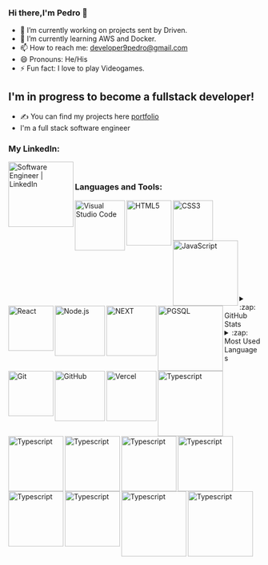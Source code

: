 ### Hi there,I'm Pedro  👋


- 🔭 I’m currently working on projects sent by Driven.
- 🌱 I’m currently learning AWS and Docker.
- 📫 How to reach me: developer9pedro@gmail.com
- 😄 Pronouns: He/His
- ⚡ Fun fact: I love to play Videogames.

## I'm in progress to become a fullstack developer!
- ✍ You can find my projects here [portfolio]
- I'm  a full stack software engineer








### My LinkedIn:
[<img align="left" alt="Software Engineer | LinkedIn" width="130px" src="https://img.shields.io/badge/LinkedIn-0077B5?style=for-the-badge&logo=linkedin&logoColor=white" />][linkedin]

<br />

### Languages and Tools:

<img align="left" alt="Visual Studio Code" width="100px" src="https://img.shields.io/badge/VSCode-0078D4?style=for-the-badge&logo=visual%20studio%20code&logoColor=white" />
<img align="left" alt="HTML5" width="90px" heigth="26px" src="https://img.shields.io/badge/HTML5-E34F26?style=for-the-badge&logo=html5&logoColor=white" />
<img align="left" alt="CSS3" width="80px" heigth="26px" src="https://img.shields.io/badge/CSS3-1572B6?style=for-the-badge&logo=css3&logoColor=white" />
<img align="left" alt="JavaScript" width="130px" src="https://img.shields.io/badge/JavaScript-323330?style=for-the-badge&logo=javascript&logoColor=F7DF1E" />
<br/>
<br/>
<img align="left" alt="React" width="90px" src="https://img.shields.io/badge/React-20232A?style=for-the-badge&logo=react&logoColor=61DAF" />
<img align="left" alt="Node.js" width="100px" src="https://img.shields.io/badge/Node.js-339933?style=for-the-badge&logo=nodedotjs&logoColor=white" />
<img align="left" alt="NEXT" width="100px" src="https://img.shields.io/badge/next.js-000000?style=for-the-badge&logo=nextdotjs&logoColor=white" />
<img align="left" alt="PGSQL" width="130px" src="https://img.shields.io/badge/PostgreSQL-316192?style=for-the-badge&logo=postgresql&logoColor=white" />
<br/>
<br/>
<img align="left" alt="Git" width="90px" src="https://img.shields.io/badge/GIT-E44C30?style=for-the-badge&logo=git&logoColor=white" />
<img align="left" alt="GitHub" width="100px" src="https://img.shields.io/badge/GitHub-100000?style=for-the-badge&logo=github&logoColor=white" />
<img align="left" alt="Vercel" width="100px" src="https://img.shields.io/badge/Vercel-000000?style=for-the-badge&logo=vercel&logoColor=white" />
<img align="left" alt="Typescript" width="130px" src="https://img.shields.io/badge/TypeScript-007ACC?style=for-the-badge&logo=typescript&logoColor=white" />
<br/>
<br/>
<img align="left" alt="Typescript" width="110px" src="https://img.shields.io/badge/Trello-0052CC?style=for-the-badge&logo=trello&logoColor=white" />
<img align="left" alt="Typescript" width="110px" src="https://img.shields.io/badge/Linux-FCC624?style=for-the-badge&logo=linux&logoColor=black" />
<img align="left" alt="Typescript" width="110px" src="https://img.shields.io/badge/Prisma-3982CE?style=for-the-badge&logo=Prisma&logoColor=white" />
<img align="left" alt="Typescript" width="110px" src="https://img.shields.io/badge/Slack-4A154B?style=for-the-badge&logo=slack&logoColor=white" />
<br/>
<br/>
<img align="left" alt="Typescript" width="110px" src="https://img.shields.io/badge/Jest-C21325?style=for-the-badge&logo=jest&logoColor=white" />
<img align="left" alt="Typescript" width="110px" src="https://img.shields.io/badge/Docker-2CA5E0?style=for-the-badge&logo=docker&logoColor=white" />
<img align="left" alt="Typescript" width="130px" src="https://img.shields.io/badge/MongoDB-4EA94B?style=for-the-badge&logo=mongodb&logoColor=white" />
<img align="left" alt="Typescript" width="130px" src="https://img.shields.io/badge/nestjs-E0234E?style=for-the-badge&logo=nestjs&logoColor=white" />
<br/>
<br/>
<br/>
<details>
  <summary>:zap: GitHub Stats</summary>

  <img align="left" alt="" src="https://github-readme-stats.vercel.app/api?username=Pedro-Arantes&show_icons=true&hide_border=true" />

</details>

<details>
  <summary>:zap: Most Used Languages</summary>

<img align="left" alt="" src="https://github-readme-stats.vercel.app/api/top-langs/?username=Pedro-Arantes" />

</details>

[website]: https://www.linkedin.com/in/pedro-arantes-vianna/
[youtube]: https://www.linkedin.com/in/pedro-arantes-vianna/
[instagram]: https://www.linkedin.com/in/pedro-arantes-vianna/
[linkedin]: https://www.linkedin.com/in/pedro-arantes-vianna/
[portfolio]: https://www.linkedin.com/in/pedro-arantes-vianna/
